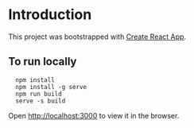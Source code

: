 # Introduction

This project was bootstrapped with [Create React App](https://github.com/facebook/create-react-app).

## To run locally

```console
  npm install
  npm install -g serve
  npm run build
  serve -s build
```
Open [http://localhost:3000](http://localhost:3000) to view it in the browser.
